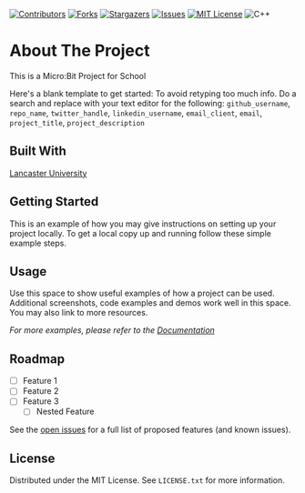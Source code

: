 [![Contributors][contributors-shield]][contributors-url]
[![Forks][forks-shield]][forks-url]
[![Stargazers][stars-shield]][stars-url]
[![Issues][issues-shield]][issues-url]
[![MIT License][license-shield]][license-url]
![C++](https://img.shields.io/badge/c++-%2300599C.svg?style=for-the-badge&logo=c%2B%2B&logoColor=white)

# About The Project

This is a Micro:Bit Project for School

Here's a blank template to get started: To avoid retyping too much info. Do a search and replace with your text editor for the following: `github_username`, `repo_name`, `twitter_handle`, `linkedin_username`, `email_client`, `email`, `project_title`, `project_description`


## Built With

[Lancaster University](https://lancaster-university.github.io/microbit-docs/)

## Getting Started

This is an example of how you may give instructions on setting up your project locally.
To get a local copy up and running follow these simple example steps.


## Usage

Use this space to show useful examples of how a project can be used. Additional screenshots, code examples and demos work well in this space. You may also link to more resources.

_For more examples, please refer to the [Documentation](https://example.com)_


## Roadmap

- [ ] Feature 1
- [ ] Feature 2
- [ ] Feature 3
    - [ ] Nested Feature

See the [open issues](https://github.com/NaegeliJ/MicroBit_Projekt/issues) for a full list of proposed features (and known issues).


## License

Distributed under the MIT License. See `LICENSE.txt` for more information.

[contributors-shield]: https://img.shields.io/github/contributors/NaegeliJ/MicroBit_Projekt.svg?style=for-the-badge
[contributors-url]: https://github.com/NaegeliJ/MicroBit_Projekt/graphs/contributors
[forks-shield]: https://img.shields.io/github/forks/NaegeliJ/MicroBit_Projekt.svg?style=for-the-badge
[forks-url]: https://github.com/NaegeliJ/MicroBit_Projekt/network/members
[stars-shield]: https://img.shields.io/github/stars/NaegeliJ/MicroBit_Projekt.svg?style=for-the-badge
[stars-url]: https://github.com/NaegeliJ/MicroBit_Projekt/stargazers
[issues-shield]: https://img.shields.io/github/issues/NaegeliJ/MicroBit_Projekt.svg?style=for-the-badge
[issues-url]: https://github.com/NaegeliJ/MicroBit_Projekt/issues
[license-shield]: https://img.shields.io/github/license/NaegeliJ/MicroBit_Projekt.svg?style=for-the-badge
[license-url]: https://github.com/NaegeliJ/MicroBit_Projekt/LICENSE.txt
